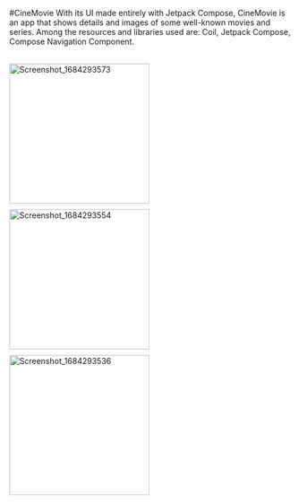 #CineMovie
With its UI made entirely with Jetpack Compose, CineMovie is an app that shows details and images of some well-known movies and series. Among the resources and libraries used are: Coil, Jetpack Compose, Compose Navigation Component.

<br>
<img src="https://github.com/bauermateus/CineMovie/assets/11887846/9d6408bd-26eb-441e-8e2d-5671c56354f4" width="250" alt="Screenshot_1684293573" style="margin-bottom: 10px;">
<br>
<img src="https://github.com/bauermateus/CineMovie/assets/11887846/b0a06df8-153b-4dbc-800a-05c0d1ebee80" width="250" alt="Screenshot_1684293554" style="margin-bottom: 10px;">
<br>
<img src="https://github.com/bauermateus/CineMovie/assets/11887846/32b73b70-5526-4fe4-8031-eafcd350675e" width="250" alt="Screenshot_1684293536">
